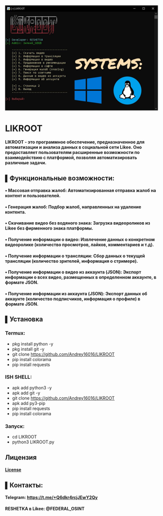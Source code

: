 ![Alt text](tools/logo.jpg)

# LIKROOT

#### LIKROOT - это программное обеспечение, предназначенное для автоматизации и анализа данных в социальной сети Likee. Оно предоставляет пользователям расширенные возможности по взаимодействию с платформой, позволяя автоматизировать различные задачи.

## ▌Функциональные возможности:

#### •  Массовая отправка жалоб: Автоматизированная отправка жалоб на контент и пользователей.
#### •  Генерация жалоб: Подбор жалоб, направленных на удаление контента.
#### •  Скачивание видео без водяного знака: Загрузка видеороликов из Likee без фирменного знака платформы.
#### •  Получение информации о видео: Извлечение данных о конкретном видеоролике (количество просмотров, лайков, комментариев и т.д).
#### •  Получение информации о трансляции: Сбор данных о текущей трансляции (количество зрителей, информация о стримере).
#### •  Получение информации о видео из аккаунта (JSON): Экспорт информации о всех видео, размещенных в определенном аккаунте, в формате JSON.
#### •  Получение информации из аккаунта (JSON): Экспорт данных об аккаунте (количество подписчиков, информация о профиле) в формате JSON.

## ▌Установка

### Termux:
- pkg install python -y
- pkg install git -y
- git clone https://github.com/Andrey16016/LIKROOT
- pip install colorama
- pip install requests

### ISH SHELL:
- apk add python3 -y
- apk add git -y
- git clone https://github.com/Andrey16016/LIKROOT
- apk add py3-pip
- pip install requests
- pip install colorama

### Запуск:
- cd LIKROOT
- python3 LIKROOT.py

## Лицензия
#### [License](https://raw.githubusercontent.com/Andrey16016/LIKROOT/main/LICENSE)


## ▌Контакты:

#### Telegram: https://t.me/+Q6dkr4rcjJEwY2Qy
#### RESHETKA в Likee: @FEDERAL_OSINT
